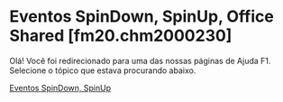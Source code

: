 
# Eventos SpinDown, SpinUp, Office Shared [fm20.chm2000230]

Olá! Você foi redirecionado para uma das nossas páginas de Ajuda F1. Selecione o tópico que estava procurando abaixo.

[Eventos SpinDown, SpinUp](http://msdn.microsoft.com/library/4e6e4395-1622-eb97-59d0-2b52a22d6528%28Office.15%29.aspx)
